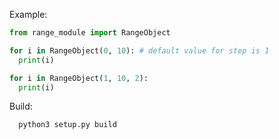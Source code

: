 Example:
```py
from range_module import RangeObject

for i in RangeObject(0, 10): # default value for step is 1
  print(i)

for i in RangeObject(1, 10, 2):
  print(i)
```

Build:
```
  python3 setup.py build
```
